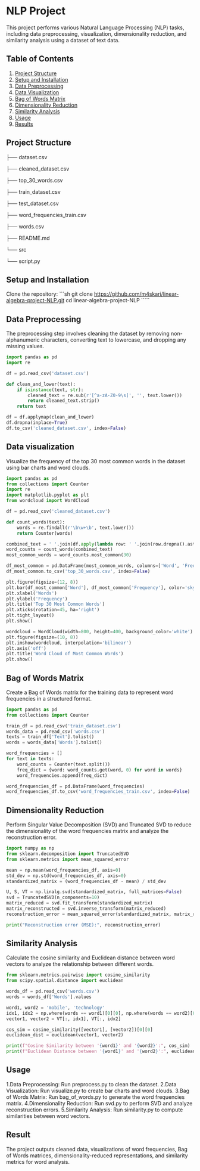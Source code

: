 # NLP Project

This project performs various Natural Language Processing (NLP) tasks, including data preprocessing, visualization, dimensionality reduction, and similarity analysis using a dataset of text data.

## Table of Contents

1. [Project Structure](#project-structure)
2. [Setup and Installation](#setup-and-installation)
3. [Data Preprocessing](#data-preprocessing)
4. [Data Visualization](#data-visualization)
5. [Bag of Words Matrix](#bag-of-words-matrix)
6. [Dimensionality Reduction](#dimensionality-reduction)
7. [Similarity Analysis](#similarity-analysis)
8. [Usage](#usage)
9. [Results](#results)

## Project Structure
├── dataset.csv

├── cleaned_dataset.csv

├── top_30_words.csv

├── train_dataset.csv

├── test_dataset.csv

├── word_frequencies_train.csv

├── words.csv

├── README.md

└── src

└── script.py



## Setup and Installation

 Clone the repository:
    ```sh
    git clone https://github.com/m4skari/linear-algebra-project-NLP.git
    cd linear-algebra-project-NLP
    `````

## Data Preprocessing

The preprocessing step involves cleaning the dataset by removing non-alphanumeric characters, converting text to lowercase, and dropping any missing values.

```python
import pandas as pd
import re

df = pd.read_csv('dataset.csv')

def clean_and_lower(text):
    if isinstance(text, str):
        cleaned_text = re.sub(r'[^a-zA-Z0-9\s]', '', text.lower())
        return cleaned_text.strip()
    return text

df = df.applymap(clean_and_lower)
df.dropna(inplace=True)
df.to_csv('cleaned_dataset.csv', index=False)
```
## Data visualization
Visualize the frequency of the top 30 most common words in the dataset using bar charts and word clouds.
```python
import pandas as pd
from collections import Counter
import re
import matplotlib.pyplot as plt
from wordcloud import WordCloud

df = pd.read_csv('cleaned_dataset.csv')

def count_words(text):
    words = re.findall(r'\b\w+\b', text.lower())
    return Counter(words)

combined_text = ' '.join(df.apply(lambda row: ' '.join(row.dropna().astype(str)), axis=1))
word_counts = count_words(combined_text)
most_common_words = word_counts.most_common(30)

df_most_common = pd.DataFrame(most_common_words, columns=['Word', 'Frequency'])
df_most_common.to_csv('top_30_words.csv', index=False)

plt.figure(figsize=(12, 8))
plt.bar(df_most_common['Word'], df_most_common['Frequency'], color='skyblue')
plt.xlabel('Words')
plt.ylabel('Frequency')
plt.title('Top 30 Most Common Words')
plt.xticks(rotation=45, ha='right')
plt.tight_layout()
plt.show()

wordcloud = WordCloud(width=800, height=400, background_color='white').generate_from_frequencies(word_counts)
plt.figure(figsize=(10, 8))
plt.imshow(wordcloud, interpolation='bilinear')
plt.axis('off')
plt.title('Word Cloud of Most Common Words')
plt.show()
```
## Bag of Words Matrix
Create a Bag of Words matrix for the training data to represent word frequencies in a structured format.
```python
import pandas as pd
from collections import Counter

train_df = pd.read_csv('train_dataset.csv')
words_data = pd.read_csv('words.csv')
texts = train_df['Text'].tolist()
words = words_data['Words'].tolist()

word_frequencies = []
for text in texts:
    word_counts = Counter(text.split())
    freq_dict = {word: word_counts.get(word, 0) for word in words}
    word_frequencies.append(freq_dict)

word_frequencies_df = pd.DataFrame(word_frequencies)
word_frequencies_df.to_csv('word_frequencies_train.csv', index=False)
```
## Dimensionality Reduction
Perform Singular Value Decomposition (SVD) and Truncated SVD to reduce the dimensionality of the word frequencies matrix and analyze the reconstruction error.
```python
import numpy as np
from sklearn.decomposition import TruncatedSVD
from sklearn.metrics import mean_squared_error

mean = np.mean(word_frequencies_df, axis=0)
std_dev = np.std(word_frequencies_df, axis=0)
standardized_matrix = (word_frequencies_df - mean) / std_dev

U, S, VT = np.linalg.svd(standardized_matrix, full_matrices=False)
svd = TruncatedSVD(n_components=10)
matrix_reduced = svd.fit_transform(standardized_matrix)
matrix_reconstructed = svd.inverse_transform(matrix_reduced)
reconstruction_error = mean_squared_error(standardized_matrix, matrix_reconstructed)

print("Reconstruction error (MSE):", reconstruction_error)
```
## Similarity Analysis
Calculate the cosine similarity and Euclidean distance between word vectors to analyze the relationship between different words.
```python
from sklearn.metrics.pairwise import cosine_similarity
from scipy.spatial.distance import euclidean

words_df = pd.read_csv('words.csv')
words = words_df['Words'].values

word1, word2 = 'mobile', 'technology'
idx1, idx2 = np.where(words == word1)[0][0], np.where(words == word2)[0][0]
vector1, vector2 = VT[:, idx1], VT[:, idx2]

cos_sim = cosine_similarity([vector1], [vector2])[0][0]
euclidean_dist = euclidean(vector1, vector2)

print(f"Cosine Similarity between '{word1}' and '{word2}':", cos_sim)
print(f"Euclidean Distance between '{word1}' and '{word2}':", euclidean_dist)
```
## Usage
1.Data Preprocessing: Run preprocess.py to clean the dataset.
2.Data Visualization: Run visualize.py to create bar charts and word clouds.
3.Bag of Words Matrix: Run bag_of_words.py to generate the word frequencies matrix.
4.Dimensionality Reduction: Run svd.py to perform SVD and analyze reconstruction errors.
5.Similarity Analysis: Run similarity.py to compute similarities between word vectors.

## Result
The project outputs cleaned data, visualizations of word frequencies, Bag of Words matrices, dimensionality-reduced representations, and similarity metrics for word analysis.


